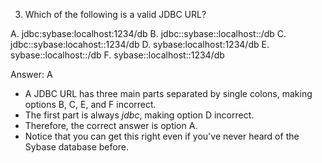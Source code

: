 3. Which of the following is a valid JDBC URL?

A. jdbc:sybase:localhost:1234/db
B. jdbc::sybase::localhost::/db
C. jdbc::sybase:locahost::1234/db
D. sybase:localhost:1234/db
E. sybase::localhost::/db
F. sybase::localhost::1234/db

Answer: A


- A JDBC URL has three main parts separated by single colons, making options B, C, E, and F incorrect.
- The first part is always *jdbc*, making option D incorrect.
- Therefore, the correct answer is option A.
- Notice that you can get this right even if you've never heard of the Sybase database before.